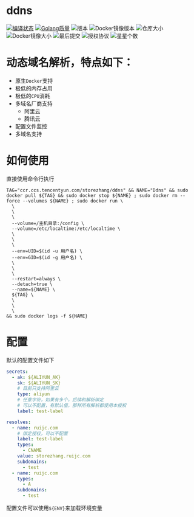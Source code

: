 # ddns
[![编译状态](https://github.ruijc.com:20443/api/badges/storezhang/ddns/status.svg)](https://github.ruijc.com:20443/storezhang/ddns)
[![Golang质量](https://goreportcard.com/badge/github.com/storezhang/ddns)](https://goreportcard.com/report/github.com/storezhang/ddns)
![版本](https://img.shields.io/github/go-mod/go-version/storezhang/ddns)
![Docker镜像版本](https://img.shields.io/docker/v/storezhang/ddns)
![仓库大小](https://img.shields.io/github/repo-size/storezhang/ddns)
![Docker镜像大小](https://img.shields.io/docker/image-size/storezhang/ddns)
![最后提交](https://img.shields.io/github/last-commit/storezhang/ddns)
![授权协议](https://img.shields.io/github/license/storezhang/ddns)
![星星个数](https://img.shields.io/github/stars/storezhang/ddns?style=social)

# 动态域名解析，特点如下：
- 原生`Docker`支持
- 极低的内存占用
- 极低的`CPU`消耗
- 多域名厂商支持
  - 阿里云
  - 腾讯云
- 配置文件监控
- 多域名支持


# 如何使用

直接使用命令行执行
```shell
TAG="ccr.ccs.tencentyun.com/storezhang/ddns" && NAME="Ddns" && sudo docker pull ${TAG} && sudo docker stop ${NAME} ; sudo docker rm --force --volumes ${NAME} ; sudo docker run \
  \
  \
  \
  --volume=/主机目录:/config \
  --volume=/etc/localtime:/etc/localtime \
  \
  \
  \
  --env=UID=$(id -u 用户名) \
  --env=GID=$(id -g 用户名) \
  \
  \
  \
  --restart=always \
  --detach=true \
  --name=${NAME} \
  ${TAG} \
  \
  \
  \
&& sudo docker logs -f ${NAME}
```

# 配置

默认的配置文件如下
```yaml
secrets:
  - ak: ${ALIYUN_AK}
    sk: ${ALIYUN_SK}
    # 目前只支持阿里云
    type: aliyun
    # 任意字符，如果有多个，后续和解析绑定
    # 可以不配置，有默认值，那样所有解析都使用本授权
    label: test-label

resolves:
  - name: ruijc.com
    # 绑定授权，可以不配置
    label: test-label
    types:
      - CNAME
    value: storezhang.ruijc.com
    subdomains:
      - test
  - name: ruijc.com
    types:
      - A
    subdomains:
      - test
```

配置文件可以使用`${ENV}`来加载环境变量

